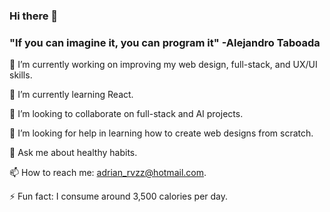 ### Hi there 👋


### "If you can imagine it, you can program it" -Alejandro Taboada

<!--**AdrianRvzz/AdrianRvzz** is a ✨ _special_ ✨ repository because its `README.md` (this file) appears on your GitHub profile.-->
🔭 I’m currently working on improving my web design, full-stack, and UX/UI skills.

🌱 I’m currently learning React.

👯 I’m looking to collaborate on full-stack and AI projects.

🤔 I’m looking for help in learning how to create web designs from scratch.

💬 Ask me about healthy habits.

📫 How to reach me: <a href="mailto:adrian_rvzz@hotmail.com">adrian_rvzz@hotmail.com</a>.

⚡ Fun fact: I consume around 3,500 calories per day.
